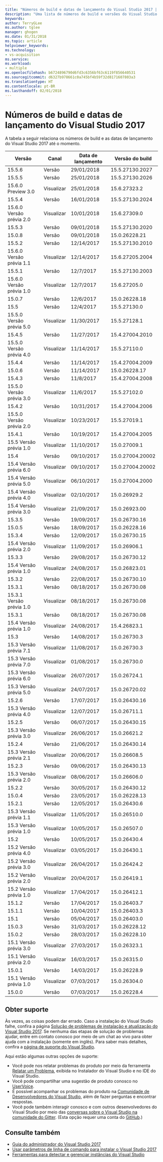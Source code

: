 ```yaml
---
title: "Números de build e datas de lançamento do Visual Studio 2017 | Microsoft Docs"
description: "Uma lista de números de build e versões do Visual Studio 2017 lançadas até o momento."
keywords: 
author: TerryGLee
ms.author: tglee
manager: ghogen
ms.date: 01/31/2018
ms.topic: article
helpviewer_keywords: 
ms.technology:
- vs-acquisition
ms.service: 
ms.workload:
- multiple
ms.openlocfilehash: b6724896790d6fd3c6356bf63c6119f856640531
ms.sourcegitcommit: d6327b978661c0a745bf4b59f32d8171607803a3
ms.translationtype: HT
ms.contentlocale: pt-BR
ms.lasthandoff: 02/01/2018
---
```

# <a name="visual-studio-2017-build-numbers-and-release-dates"></a>Números de build e datas de lançamento do Visual Studio 2017
A tabela a seguir relaciona os números de build e as datas de lançamento do Visual Studio 2017 até o momento.

| **Versão**| **Canal** | **Data de lançamento** | **Versão do build** |
| ---------------------- | ----------- | ---------------- | ----------------- |
| 15.5.6 | Versão | 29/01/2018 | 15.5.27130.2027 |
| 15.5.5 | Versão | 25/01/2018 | 15.5.27130.2026 |
| 15.6.0 Preview 3.0 | Visualizar | 25/01/2018 | 15.6.27323.2 |
| 15.5.4 | Versão | 16/01/2018 | 15.5.27130.2024 |
| 15.6.0 Versão prévia 2.0 | Visualizar | 10/01/2018 | 15.6.27309.0 |
| 15.5.3 | Versão | 09/01/2018 | 15.5.27130.2020 |
| 15.0.8 | Versão | 09/01/2018 | 15.0.26228.21 |
| 15.5.2 | Versão | 12/14/2017 | 15.5.27130.2010 |
| 15.6.0 Versão prévia 1.1 | Visualizar | 12/14/2017 | 15.6.27205.2004 |
| 15.5.1 | Versão | 12/7/2017 | 15.5.27130.2003 |
| 15.6.0 Versão prévia 1.0 | Visualizar | 12/7/2017 | 15.6.27205.0 |
| 15.0.7 | Versão | 12/6/2017 | 15.0.26228.18 |
| 15.5 | Versão | 12/4/2017 | 15.5.27130.0 |
| 15.5.0 Versão prévia 5.0 | Visualizar | 11/30/2017 | 15.5.27128.1 |
| 15.4.5 | Versão | 11/27/2017 | 15.4.27004.2010 |
| 15.5.0 Versão prévia 4.0 | Visualizar | 11/14/2017 | 15.5.27110.0 |
| 15.4.4 | Versão | 11/14/2017 | 15.4.27004.2009 |
| 15.0.6 | Versão | 11/14/2017 | 15.0.26228.17 |
| 15.4.3 | Versão | 11/8/2017 | 15.4.27004.2008 |
| 15.5.0 Versão prévia 3.0 | Visualizar | 11/6/2017 | 15.5.27102.0 |
| 15.4.2 | Versão | 10/31/2017 | 15.4.27004.2006 |
| 15.5.0 Versão prévia 2.0 | Visualizar | 10/23/2017 | 15.5.27019.1 |
| 15.4.1 | Versão | 10/19/2017 | 15.4.27004.2005 |
| 15.5 Versão prévia 1.0 | Visualizar | 11/10/2017 | 15.0.27009.1 |
| 15.4 | Versão | 09/10/2017 | 15.0.27004.20002 |
| 15.4 Versão prévia 6.0 | Visualizar | 09/10/2017| 15.0.27004.20002 |
| 15.4 Versão prévia 5.0 | Visualizar | 06/10/2017 | 15.0.27004.2000 |
| 15.4 Versão prévia 4.0 | Visualizar | 02/10/2017 | 15.0.26929.2 |
| 15.4 Versão prévia 3.0 | Visualizar | 21/09/2017 | 15.0.26923.00 |
| 15.3.5 | Versão | 19/09/2017 | 15.0.26730.16 |
| 15.0.5 | Versão | 18/09/2017 | 15.0.26228.16 |
| 15.3.4 | Versão | 12/09/2017 | 15.0.26730.15 |
| 15.4 Versão prévia 2.0 | Visualizar | 11/09/2017 | 15.0.26906.1 |
| 15.3.3| Versão | 29/08/2017 | 15.0.26730.12 |
| 15.4 Versão prévia 1.0 | Visualizar | 24/08/2017 | 15.0.26823.01 |
| 15.3.2 | Versão | 22/08/2017 | 15.0.26730.10 |
| 15.3.1 | Versão | 08/18/2017 | 15.0.26730.08 |
| 15.3.1 Versão prévia 1.0 | Visualizar | 08/18/2017 | 15.0.26730.08 |
| 15.3.1  | Versão | 08/18/2017 | 15.0.26730.08 |
| 15.4 Versão prévia 1.0 | Visualizar | 24/08/2017 | 15.4.26823.1 |
| 15.3 | Versão | 14/08/2017 | 15.0.26730.3 |
| 15.3 Versão prévia 7.1 | Visualizar | 11/08/2017 | 15.0.26730.3 |
| 15.3 Versão prévia 7.0 | Visualizar | 01/08/2017 | 15.0.26730.0 |
| 15.3 Versão prévia 6.0 | Visualizar | 26/07/2017 | 15.0.26724.1 |
| 15.3 Versão prévia 5.0 | Visualizar | 24/07/2017 | 15.0.26720.02 |
| 15.2.6  | Versão | 17/07/2017 | 15.0.26430.16 |
| 15.3 Versão prévia 4.0 | Visualizar | 12/07/2017 | 15.0.26711.1 |
| 15.2.5  | Versão | 06/07/2017 | 15.0.26430.15 |
| 15.3 Versão prévia 3.0 | Visualizar | 26/06/2017 | 15.0.26621.2 |
| 15.2.4  | Versão | 21/06/2017 | 15.0.26430.14 |
| 15.3 Versão prévia 2.1 | Visualizar | 20/06/2017 | 15.0.26608.5 |
| 15.2.3  | Versão | 09/06/2017 | 15.0.26430.13 |
| 15.3 Versão prévia 2.0 | Visualizar | 08/06/2017 | 15.0.26606.0 |
| 15.2.2  | Versão | 30/05/2017 | 15.0.26430.12 |
| 15.0.4  | Versão | 23/05/2017 | 15.0.26228.13 |
| 15.2.1  | Versão | 12/05/2017 | 15.0.26430.6 |
| 15.3 Versão prévia 1.1 | Visualizar | 11/05/2017 | 15.0.26510.0 |
| 15.3 Versão prévia 1.0 | Visualizar | 10/05/2017 | 15.0.26507.0 |
| 15.2 | Versão | 10/05/2017 | 15.0.26430.4 |
| 15.2 Versão prévia 4.0 | Visualizar | 03/05/2017 | 15.0.26430.1 |
| 15.2 Versão prévia 3.0 | Visualizar| 26/04/2017 | 15.0.26424.2 |
| 15.2 Versão prévia 2.0 | Visualizar | 20/04/2017 | 15.0.26419.1 |
| 15.2 Versão prévia 1.0 | Visualizar | 17/04/2017 | 15.0.26412.1 |
| 15.1.2  | Versão | 17/04/2017 | 15.0.26403.7 |
| 15.1.1 | Versão | 10/04/2017 | 15.0.26403.3 |
| 15.1 | Versão | 05/04/2017 | 15.0.26403.0 |
| 15.0.3  | Versão | 31/03/2017 | 15.0.26228.12 |
| 15.0.2 | Versão | 28/03/2017 | 15.0.26228.10 |
| 15.1 Versão prévia 3.0 | Visualizar | 27/03/2017 | 15.0.26323.1 |
| 15.1 Versão prévia 2.0 | Visualizar | 16/03/2017 | 15.0.26315.0 |
| 15.0.1  | Versão | 14/03/2017 | 15.0.26228.9 |
| 15.1 Versão prévia 1.0 | Visualizar | 07/03/2017 | 15.0.26304.0 |
| 15.0.0 | Versão | 07/03/2017 | 15.0.26228.4 |

## <a name="get-support"></a>Obter suporte
Às vezes, as coisas podem dar errado. Caso a instalação do Visual Studio falhe, confira a página [Solução de problemas de instalação e atualização do Visual Studio 2017](troubleshooting-installation-issues.md). Se nenhuma das etapas de solução de problemas ajudar, entre em contato conosco por meio de um chat ao vivo para obter ajuda com a instalação (somente em inglês). Para saber mais detalhes, confira a [página de suporte do Visual Studio](https://www.visualstudio.com/vs/support/#talktous).

Aqui estão algumas outras opções de suporte:
* Você pode nos relatar problemas do produto por meio da ferramenta [Relatar um Problema](../ide/how-to-report-a-problem-with-visual-studio-2017.md), exibida no Instalador do Visual Studio e no IDE do Visual Studio.
* Você pode compartilhar uma sugestão de produto conosco no [UserVoice](https://visualstudio.uservoice.com/forums/121579).
* É possível acompanhar os problemas do produto na [Comunidade de Desenvolvedores do Visual Studio](https://developercommunity.visualstudio.com/), além de fazer perguntas e encontrar respostas.
* Você pode também interagir conosco e com outros desenvolvedores do Visual Studio por meio das [conversas sobre o Visual Studio na comunidade do Gitter](https://gitter.im/Microsoft/VisualStudio).  (Esta opção requer uma conta do [GitHub](https://github.com/).)

## <a name="see-also"></a>Consulte também
* [Guia do administrador do Visual Studio 2017](visual-studio-administrator-guide.md)
* [Usar parâmetros de linha de comando para instalar o Visual Studio 2017](use-command-line-parameters-to-install-visual-studio.md)
* [Ferramentas para detectar e gerenciar instâncias do Visual Studio](tools-for-managing-visual-studio-instances.md)
